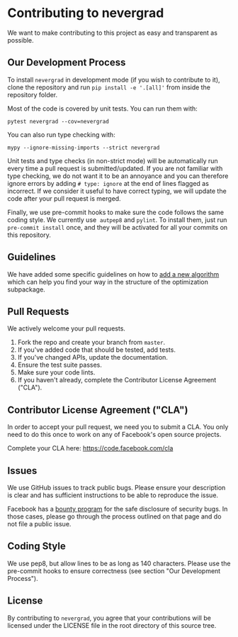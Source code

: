 # Contributing to nevergrad
We want to make contributing to this project as easy and transparent as possible.

## Our Development Process

To install `nevergrad` in development mode (if you wish to contribute to it), clone the repository and run `pip install -e '.[all]'` from inside the repository folder.

Most of the code is covered by unit tests. You can run them with:
```
pytest nevergrad --cov=nevergrad
```

You can also run type checking with:
```
mypy --ignore-missing-imports --strict nevergrad
```

Unit tests and type checks (in non-strict mode) will be automatically run every time a pull request is submitted/updated. If you are not familiar with type checking, we do not want it to be an annoyance and you can therefore ignore errors by adding `# type: ignore` at the end of lines flagged as incorrect. If we consider it useful to have correct typing, we will update the code after your pull request is merged.

Finally, we use pre-commit hooks to make sure the code follows the same coding style. We currently use  `autpep8` and `pylint`. To install them, just run `pre-commit install` once, and they will be activated for all your commits on this repository.

## Guidelines

We have added some specific guidelines on how to [add a new algorithm](../docs/adding_an_algorithm.md) which can help you find your way in the structure of the optimization subpackage.

## Pull Requests
We actively welcome your pull requests.

1. Fork the repo and create your branch from `master`.
2. If you've added code that should be tested, add tests.
3. If you've changed APIs, update the documentation.
4. Ensure the test suite passes.
5. Make sure your code lints.
6. If you haven't already, complete the Contributor License Agreement ("CLA").

## Contributor License Agreement ("CLA")
In order to accept your pull request, we need you to submit a CLA. You only need
to do this once to work on any of Facebook's open source projects.

Complete your CLA here: <https://code.facebook.com/cla>

## Issues
We use GitHub issues to track public bugs. Please ensure your description is
clear and has sufficient instructions to be able to reproduce the issue.

Facebook has a [bounty program](https://www.facebook.com/whitehat/) for the safe
disclosure of security bugs. In those cases, please go through the process
outlined on that page and do not file a public issue.

## Coding Style  
We use pep8, but allow lines to be as long as 140 characters.
Please use the pre-commit hooks to ensure correctness (see section "Our Development Process").

## License
By contributing to `nevergrad`, you agree that your contributions will be licensed
under the LICENSE file in the root directory of this source tree.
